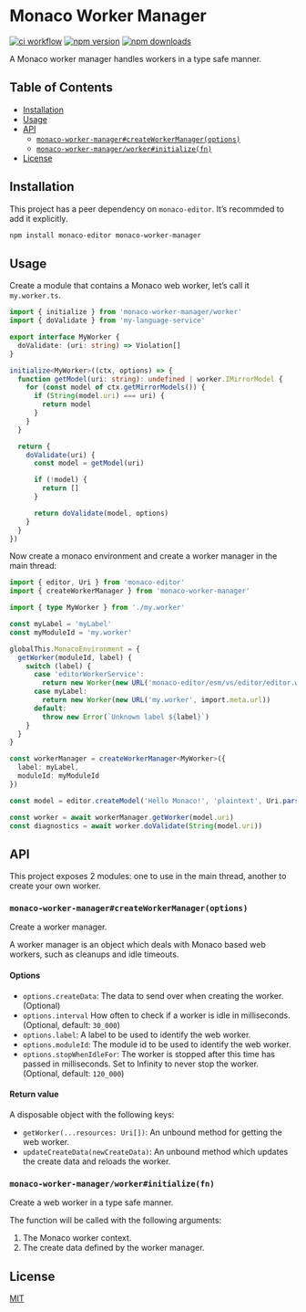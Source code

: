 # Monaco Worker Manager

[![ci workflow](https://github.com/remcohaszing/monaco-worker-manager/actions/workflows/ci.yaml/badge.svg)](https://github.com/remcohaszing/monaco-worker-manager/actions/workflows/ci.yaml)
[![npm version](https://img.shields.io/npm/v/monaco-worker-manager)](https://www.npmjs.com/package/monaco-worker-manager)
[![npm downloads](https://img.shields.io/npm/dm/monaco-worker-manager)](https://www.npmjs.com/package/monaco-worker-manager)

A Monaco worker manager handles workers in a type safe manner.

## Table of Contents

- [Installation](#installation)
- [Usage](#usage)
- [API](#api)
  - [`monaco-worker-manager#createWorkerManager(options)`](#monaco-worker-managercreateworkermanageroptions)
  - [`monaco-worker-manager/worker#initialize(fn)`](#monaco-worker-managerworkerinitializefn)
- [License](#license)

## Installation

This project has a peer dependency on `monaco-editor`. It’s recommded to add it explicitly.

```sh
npm install monaco-editor monaco-worker-manager
```

## Usage

Create a module that contains a Monaco web worker, let’s call it `my.worker.ts`.

```typescript
import { initialize } from 'monaco-worker-manager/worker'
import { doValidate } from 'my-language-service'

export interface MyWorker {
  doValidate: (uri: string) => Violation[]
}

initialize<MyWorker>((ctx, options) => {
  function getModel(uri: string): undefined | worker.IMirrorModel {
    for (const model of ctx.getMirrorModels()) {
      if (String(model.uri) === uri) {
        return model
      }
    }
  }

  return {
    doValidate(uri) {
      const model = getModel(uri)

      if (!model) {
        return []
      }

      return doValidate(model, options)
    }
  }
})
```

Now create a monaco environment and create a worker manager in the main thread:

```typescript
import { editor, Uri } from 'monaco-editor'
import { createWorkerManager } from 'monaco-worker-manager'

import { type MyWorker } from './my.worker'

const myLabel = 'myLabel'
const myModuleId = 'my.worker'

globalThis.MonacoEnvironment = {
  getWorker(moduleId, label) {
    switch (label) {
      case 'editorWorkerService':
        return new Worker(new URL('monaco-editor/esm/vs/editor/editor.worker', import.meta.url))
      case myLabel:
        return new Worker(new URL('my.worker', import.meta.url))
      default:
        throw new Error(`Unknown label ${label}`)
    }
  }
}

const workerManager = createWorkerManager<MyWorker>({
  label: myLabel,
  moduleId: myModuleId
})

const model = editor.createModel('Hello Monaco!', 'plaintext', Uri.parse('file:///hello.txt'))

const worker = await workerManager.getWorker(model.uri)
const diagnostics = await worker.doValidate(String(model.uri))
```

## API

This project exposes 2 modules: one to use in the main thread, another to create your own worker.

### `monaco-worker-manager#createWorkerManager(options)`

Create a worker manager.

A worker manager is an object which deals with Monaco based web workers, such as cleanups and idle
timeouts.

#### Options

- `options.createData`: The data to send over when creating the worker. (Optional)
- `options.interval` How often to check if a worker is idle in milliseconds. (Optional, default:
  `30_000`)
- `options.label`: A label to be used to identify the web worker.
- `options.moduleId`: The module id to be used to identify the web worker.
- `options.stopWhenIdleFor`: The worker is stopped after this time has passed in milliseconds. Set
  to Infinity to never stop the worker. (Optional, default: `120_000`)

#### Return value

A disposable object with the following keys:

- `getWorker(...resources: Uri[])`: An unbound method for getting the web worker.
- `updateCreateData(newCreateData)`: An unbound method which updates the create data and reloads the
  worker.

### `monaco-worker-manager/worker#initialize(fn)`

Create a web worker in a type safe manner.

The function will be called with the following arguments:

1. The Monaco worker context.
2. The create data defined by the worker manager.

## License

[MIT](https://github.com/remcohaszing/monaco-worker-manager/blob/main/LICENSE.md)
